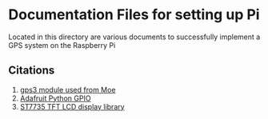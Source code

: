 # Documentation Files for setting up Pi

Located in this directory are various documents to successfully implement a GPS system on the Raspberry Pi

## Citations

1. [gps3 module used from Moe](https://github.com/wadda/gps3 "gps3 repository")
2. [Adafruit Python GPIO](https://github.com/adafruit/Adafruit_Python_GPIO "Adafruit GPIO library that wraps RPi.GPIO library")
3. [ST7735 TFT LCD display library](https://github.com/cskau/Python_ST7735 "LCD repository")
